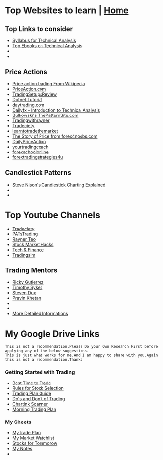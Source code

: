 # Top Websites to learn | <a href="https://github.com/SanjeevStephan/MySpace-Public/blob/master/README.md">Home</a>
## Top Links to consider 
* <a href="https://github.com/SanjeevStephan/MySpace-Public/blob/master/Day-Trading/syllabus_technical_analysis.md">Syllabus for Technical Analysis</a>
* <a href="https://github.com/SanjeevStephan/MySpace-Public/blob/master/Ebooks/technical_analysis_ebooks.md">Top Ebooks on Technical Analysis</a>
* <a href=""></a>
* <a href=""></a>



## Price Actions
* <a href="https://en.wikipedia.org/wiki/Price_action_trading">Price action trading From Wikipedia<a/>
* <a href="https://priceaction.com/price-action-university/beginners/what-is-price-action/">PriceAction.com</a>
* <a href="https://www.tradingsetupsreview.com/">TradingSetupsReview</a>
* <a href="https://dotnettutorials.net/course/trading-with-smart-money/">Dotnet Tutorial </a>
* <a href="https://www.daytrading.com/technical-analysis">  daytrading.com</a>
* <a href="https://www.dailyfx.com/education">Dailyfx - Introduction to Technical Analysis</a>  
* <a href="http://thepatternsite.com/">Bulkowski's ThePatternSite.com</a>  
* <a href="https://www.tradingwithrayner.com/category/blog/">Tradingwithrayner</a>
* <a href="https://www.tradeciety.com/category/price-action/">Tradeciety </a>
* <a href="https://www.learntotradethemarket.com/price-action-trading-forex">learntotradethemarket</a>
* <a href="https://www.forex4noobs.com/forex-trading-strategy/">The Story of Price from forex4noobs.com</a>
* <a href="https://dailypriceaction.com/blog/">DailyPriceAction</a>
* <a href="https://yourtradingcoach.com/">yourtradingcoach</a>
* <a href="https://www.forexschoolonline.com/">forexschoolonline</a>
* <a href="https://forextradingstrategies4u.com/category/price-action-forex-trading-strategies/">forextradingstrategies4u</a>
  

## Candlestick Patterns
* <a href="https://candlecharts.com/">Steve Nison's Candlestick Charting Explained</a>
* <a href=""></a>
* <a href=""></a>

# Top Youtube Channels
* <a href="https://www.youtube.com/channel/UC9qrrcSPGThjS_YfuX_RGag">Tradeciety</a>
* <a href="https://www.youtube.com/user/PATsTrading/videos">PATsTrading</a>
* <a href="https://www.youtube.com/channel/UCFSn-h8wTnhpKJMteN76Abg">Rayner Teo</a>
* <a href="https://www.youtube.com/channel/UCDHtuWu3DPZTh5qslLgZfKQ">Stock Market Hacks</a>
* <a href="https://www.youtube.com/channel/UCwAR5SElzS5RkZxVGvEnr0Q">Tech & Finance</a>
* <a href="https://www.youtube.com/channel/UCtQSrl7U9c0T88k1GdhV04A">Tradingsim</a>
## Trading Mentors
* <a href="https://www.youtube.com/channel/UCtlAFoYl2aWb6pMiHCctQHA">Ricky Gutierrez</a>
* <a href="https://www.youtube.com/channel/UCoSG43KFjTe0trsteSQ46Ng">Timothy Sykes</a>
* <a href="https://www.youtube.com/channel/UCQO8KW89UmUxltx8pQPrDRQ">Steven Dux</a>
* <a href="https://www.youtube.com/channel/UC3tqH99vMHIuUYIsYY5yIcg">Pravin Khetan</a>
* <a href=""></a>
* <a href=""></a>
* <a href="https://docs.google.com/spreadsheets/d/1WNPB7SAbdlT-_fgW4uHkpycWEvDjDZTESRWKDZAr0W4/edit?usp=sharing">More Detailed Informations</a>
# My Google Drive Links  
    This is not a recommendation.Please Do your Own Research First before applying any of the below suggestions.
    This is just what works for me.And I am happy to share with you.Again this is not a recommendation.Thanks
### Getting Started with Trading
* <a href="https://docs.google.com/document/d/163hkjHHyAXQzUFy6H_UUp5eTPjWmS6T1FB2JJuFq_DU/edit?usp=sharing">Best Time to Trade</a>  
* <a href="https://docs.google.com/document/d/1kc2bUseHM10C9Mx2Z-gHmP17j92VUsXtKS6FPRDAiR0/edit?usp=sharing">Rules for Stock Selection</a>
* <a href="https://docs.google.com/document/d/1STXKFZ4RTY6mIrIoPPwCadmFIB2WuLVQSfdtsPigylY/edit?usp=sharing">Trading Plan Guide</a>
* <a href="https://docs.google.com/document/d/1QQdtsPNUKRYFzYyTi6GJiY1eDiIreGF20WCtji2BRW0/edit?usp=sharing">Do's and Don't of Trading</a>
* <a href="https://docs.google.com/document/d/1LMyuxOnvF9E1eu-PByNDHNFkztF05BXxabyHE6gGCt4/edit?usp=sharing">Chartink Scanner</a>
* <a href="">Morning Trading Plan</a>
### My Sheets
* <a href="https://docs.google.com/spreadsheets/d/191gXOHCBMKwiu4aadAqXVDjPOVWmEIZLMOcAl7wlQhw/edit?usp=sharing">MyTrade Plan</a>
* <a href="https://docs.google.com/spreadsheets/d/1OmdbG3-OWwYQFhlYSlQQM1EodhKV3NR5vKMgHuW19UU/edit?usp=sharing">My Market Watchlist</a>
* <a href="https://docs.google.com/spreadsheets/d/1sp9XdrGcD3y2up0U6DduMEBhLIE2gtjEFhGsweyPij8/edit?usp=sharing">Stocks for Tommorow</a>
* <a href="https://drive.google.com/drive/folders/16O54lmssjctwQqMhD2DTzlIljJm8wBVK?usp=sharing">My Notes</a>
* <a href=""></a>



